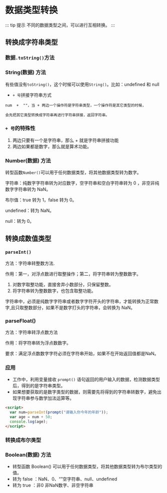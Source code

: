 # 数据类型转换

::: tip 提示
不同的数据类型之间，可以进行互相转换。
:::

## 转换成字符串类型

### 数据`.toString()`方法

### String(数据) 方法

有些值没有`toString()`，这个时候可以使用`String()`。比如：undefined 和 null

- `+ 号`拼接字符串方式

```
num  +  ""，当 + 两边一个操作符是字符串类型，一个操作符是其它类型的时候，

会先把其它类型转换成字符串再进行字符串拼接，返回字符串。
```

### `+ 号`的特殊性

1. 两边只要有一个是字符串，那么 + 就是字符串拼接功能
2. 两边如果都是数字，那么就是算术功能。

### Number(数据) 方法

转型函数`Number()`可以用于任何数据类型，将其他数据类型转为数字。

字符串：纯数字字符串转为对应数字，空字符串和空白字符串转为 0 ，非空非纯数字字符串转为 NaN。

布尔值：true 转为 1，false 转为 0。

undefined：转为 NaN。

null：转为 0。

## 转换成数值类型

### `parseInt()` 
方法：字符串转整数方法.

作用：第一，对浮点数进行取整操作；第二，将字符串转为整数数字。

1. 对数字取整功能，直接舍弃小数部分，只保留整数。
2. 将字符串转为整数数字，也包含取整功能。

字符串中，必须是纯数字字符串或者数字字符开头的字符串，才能转换为正常数字,且只取整数部分，如果不是数字打头的字符串，会转换为 NaN。

### parseFloat() 
方法：字符串转浮点数方法

作用：将字符串转为浮点数数字。

要求：满足浮点数数字字符必须在字符串开始，如果不在开始返回值都是NaN。

### 应用

- 工作中，利用变量接收 `prompt()` 语句返回的用户输入的数据，检测数据类型后，得到的是字符串类型。
- 如果想要获取的是数字类型的数据，则需要先将得到的字符串转数字，避免出现字符串参与数学加法运算等。

```html
<script>
  var num=parseInt(prompt("请输入你今年的年龄"));
  var age = num + 50;
  console.log(age);
</script>
```

### 转换成布尔类型

### Boolean(数据) 方法
- 转型函数 Boolean() 可以用于任何数据类型，将其他数据类型转为布尔类型的值。
- 转为 false ：NaN、0、“”空字符串、null、undefined
- 转为 true ：非0 非NaN数字、非空字符串
